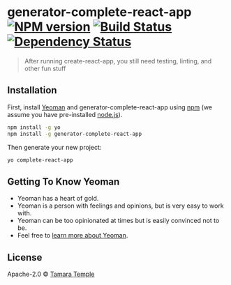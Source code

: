 # generator-complete-react-app [![NPM version][npm-image]][npm-url] [![Build Status][travis-image]][travis-url] [![Dependency Status][daviddm-image]][daviddm-url]
> After running create-react-app, you still need testing, linting, and other fun stuff

## Installation

First, install [Yeoman](http://yeoman.io) and generator-complete-react-app using [npm](https://www.npmjs.com/) (we assume you have pre-installed [node.js](https://nodejs.org/)).

```bash
npm install -g yo
npm install -g generator-complete-react-app
```

Then generate your new project:

```bash
yo complete-react-app
```

## Getting To Know Yeoman

 * Yeoman has a heart of gold.
 * Yeoman is a person with feelings and opinions, but is very easy to work with.
 * Yeoman can be too opinionated at times but is easily convinced not to be.
 * Feel free to [learn more about Yeoman](http://yeoman.io/).

## License

Apache-2.0 © [Tamara Temple]()


[npm-image]: https://badge.fury.io/js/generator-complete-react-app.svg
[npm-url]: https://npmjs.org/package/generator-complete-react-app
[travis-image]: https://travis-ci.org/tamouse/generator-complete-react-app.svg?branch=master
[travis-url]: https://travis-ci.org/tamouse/generator-complete-react-app
[daviddm-image]: https://david-dm.org/tamouse/generator-complete-react-app.svg?theme=shields.io
[daviddm-url]: https://david-dm.org/tamouse/generator-complete-react-app
